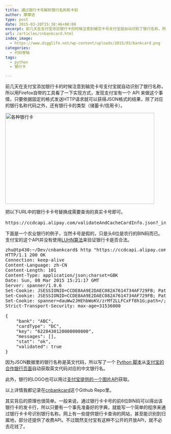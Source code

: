 ```yaml
---
title: 通过银行卡号解析银行名称和卡别
author: 摩摩诘
type: post
date: 2015-03-20T15:38:46+00:00
excerpt: 前几天在支付宝添加银行卡的时候注意到输完卡号支付宝就自动识别了银行名称，所以用Firefox自带的工具看了一下实现方式，发现支付宝有一个 API 来做这个事情，只要依据固定的格式发送HTTP请求就可以获得JSON格式的结果，除了对应的银行名称代码之外，还有银行卡的类型（储蓄卡/信用卡）。
url: /articles/cnbankcard.html
index_image:
  - https://www.digglife.net/wp-content/uploads/2015/03/bankcard.png
categories:
  - 代码卷轴
tags:
  - python
  - 银行卡

---
```

前几天在支付宝添加银行卡的时候注意到输完卡号支付宝就自动识别了银行名称，所以用Firefox自带的工具看了一下实现方式，发现支付宝有一个 API 来做这个事情，只要依据固定的格式发送HTTP请求就可以获得JSON格式的结果，除了对应的银行名称代码之外，还有银行卡的类型（储蓄卡/信用卡）。

<!--more-->

<img src="http://digglife.qiniudn.com/wp-content/uploads/2016/05/bank-cards.jpg" alt="各种银行卡" width="468" height="286" class="alignnone size-full wp-image-4062" />

把以下URL中的银行卡卡号替换成需要查询的真实卡号即可。

<pre lang="bash">https://ccdcapi.alipay.com/validateAndCacheCardInfo.json?_input_charset=utf-8&cardNo=银行卡卡号&cardBinCheck=true
</pre>

下面是一个农业银行的例子，当然卡号是假的，只是头6位是农行的BIN码而已。支付宝的这个API并没有使用<a href="http://en.wikipedia.org/wiki/Luhn_algorithm" title="Luhn算法" target="_blank">LUHN算法</a>来验证银行卡是否合法。

<pre lang="bash">zhu@tp430:~/Dev/cnbankcard$ http "https://ccdcapi.alipay.com/validateAndCacheCardInfo.json?_input_charset=utf-8&cardNo=6228430120000000000&cardBinCheck=true"
HTTP/1.1 200 OK
Connection: keep-alive
Content-Language: zh-CN
Content-Length: 101
Content-Type: application/json;charset=GBK
Date: Sun, 08 Mar 2015 15:21:17 GMT
Server: spanner/1.0.6
Set-Cookie: JSESSIONID=CCDE8AA9E2DAEC082A7614734AF729FB; Path=/; HttpOnly
Set-Cookie: JSESSIONID=CCDE8AA9E2DAEC082A7614734AF729FB; Path=; Secure; HttpOnly
Set-Cookie: spanner=dauWw2JHEhbWoKV/zrMf2LLFCxFf8h1G;path=/;secure;
Strict-Transport-Security: max-age=31536000

{
    "bank": "ABC", 
    "cardType": "DC", 
    "key": "6228430120000000000", 
    "messages": [], 
    "stat": "ok", 
    "validated": true
}
</pre>

因为JSON数据里的银行名称是英文代码，所以写了一个 <a href="https://github.com/digglife/cnbankcard/blob/master/parsebanks.py" title="python获取银行代码对应的中文名" target="_blank">Python 脚本</a>从<a href="http://ab.alipay.com/i/yinhang.htm" title="支付宝银行合作伙伴" target="_blank">支付宝的合作银行页面</a>自动获取英文代码对应的中文银行名。

此外，银行的LOGO也可以用过<a href="https://github.com/digglife/cnbankcard#%E9%93%B6%E8%A1%8Clogo%E5%9B%BE%E7%89%87-api" title="银行Logo图片 API" target="_blank">支付宝提供的一个图片API</a>获取。

以上详情我都记录在<a href="https://github.com/digglife/cnbankcard" title="cnbankcard" target="_blank">cnbankcard</a>这个Github Repo里。

其实背后的原理也很简单。一般来说，通过银行卡卡号的前6位BIN码可以得出该银行卡的发卡行，所以只要有一个事先准备好的字典，就能写一个简单的程序来通过银行卡卡号识别银行名称。网上有一些提供银行卡查询的网站，甚至能识别到归属地，部分还提供了收费API。不过既然支付宝有这种不公开的开放API，就不必去花钱了。